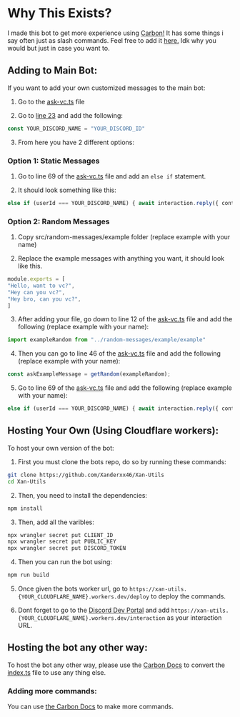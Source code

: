 # Why This Exists?
I made this bot to get more experience using [Carbon!](https://carbon.buape.com/carbon) It has some things i say often just as slash commands. Feel free to add it [here.](https://discord.com/oauth2/authorize?client_id=1292669547886940202) Idk why you would but just in case you want to.

## Adding to Main Bot:
If you want to add your own customized messages to the main bot:

1. Go to the [ask-vc.ts](/src/commands/ask-vc.ts) file

2. Go to [line 23](/src/commands/ask-vc.ts?plain#L23) and add the following:
```ts
const YOUR_DISCORD_NAME = "YOUR_DISCORD_ID"
```

3. From here you have 2 different options:

### Option 1: Static Messages

1. Go to line 69 of the [ask-vc.ts](/src/commands/ask-vc.ts?plain#L86) file and add an `else if` statement.

2. It should look something like this:
```ts
else if (userId === YOUR_DISCORD_NAME) { await interaction.reply({ content: "YOUR_MESSAGE_HERE"}); }
```

### Option 2: Random Messages

1. Copy src/random-messages/example folder (replace example with your name)

2. Replace the example messages with anything you want, it should look like this.
```ts
module.exports = [ 
"Hello, want to vc?",
"Hey can you vc?",
"Hey bro, can you vc?",
]
```
3. After adding your file, go down to line 12 of the [ask-vc.ts](/src/commands/ask-vc.ts?plain#L12) file and add the following (replace example with your name):
```ts
import exampleRandom from "../random-messages/example/example"
```

4. Then you can go to line 46 of the [ask-vc.ts](/src/commands/ask-vc.ts?plain#L46) file and add the following (replace example with your name):
```ts
const askExampleMessage = getRandom(exampleRandom);
```
5. Go to line 69 of the [ask-vc.ts](/src/commands/ask-vc.ts?plain#L69) file and add the following (replace example with your name):
```ts
else if (userId === YOUR_DISCORD_NAME) { await interaction.reply({ content: askExampleMessage}); }
```

## Hosting Your Own (Using Cloudflare workers):
To host your own version of the bot:
1. First you must clone the bots repo, do so by running these commands:
```bash
git clone https://github.com/Xanderxx46/Xan-Utils
cd Xan-Utils
```
2. Then, you need to install the dependencies:
```bash
npm install
```
3. Then, add all the varibles:
```bash
npx wrangler secret put CLIENT_ID
npx wrangler secret put PUBLIC_KEY
npx wrangler secret put DISCORD_TOKEN
```
4. Then you can run the bot using:
```bash
npm run build
```
5. Once given the bots worker url, go to `https://xan-utils.{YOUR_CLOUDFLARE_NAME}.workers.dev/deploy` to deploy the commands.

6. Dont forget to go to the [Discord Dev Portal](https://discord.com/developers/applications) and add `https://xan-utils.{YOUR_CLOUDFLARE_NAME}.workers.dev/interaction` as your interaction URL.

## Hosting the bot any other way:
To host the bot any other way, please use the [Carbon Docs](https://carbon.buape.com/carbon) to convert the [index.ts](/src/index.ts) file to use any thing else.

### Adding more commands:
You can use [the Carbon Docs](https://carbon.buape.com/carbon) to make more commands.